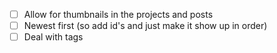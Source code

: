 - [ ] Allow for thumbnails in the projects and posts
- [ ] Newest first (so add id's and just make it show up in order)
- [ ] Deal with tags
